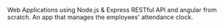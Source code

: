 
Web Applications using Node.js & Express RESTful API and angular from scratch.
An app that manages the employees' attendance clock.

